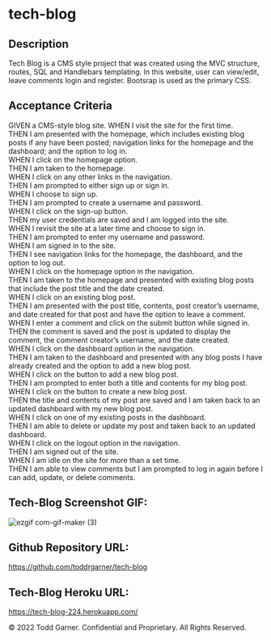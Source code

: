 # tech-blog

## Description

Tech Blog is a CMS style project that was created using the MVC structure, routes, SQL and Handlebars templating. In this website, user can view/edit, leave comments login and register. Bootsrap is used as the primary CSS.

## Acceptance Criteria

GIVEN a CMS-style blog site.
WHEN I visit the site for the first time.<br>
THEN I am presented with the homepage, which includes existing blog posts if any have been posted; navigation links for the homepage and the dashboard; and the option to log in.<br>
WHEN I click on the homepage option.<br>
THEN I am taken to the homepage.<br>
WHEN I click on any other links in the navigation.<br>
THEN I am prompted to either sign up or sign in.<br>
WHEN I choose to sign up.<br>
THEN I am prompted to create a username and password.<br>
WHEN I click on the sign-up button.<br>
THEN my user credentials are saved and I am logged into the site.<br>
WHEN I revisit the site at a later time and choose to sign in.<br>
THEN I am prompted to enter my username and password.<br>
WHEN I am signed in to the site.<br>
THEN I see navigation links for the homepage, the dashboard, and the option to log out.<br>
WHEN I click on the homepage option in the navigation.<br>
THEN I am taken to the homepage and presented with existing blog posts that include the post title and the date created.<br>
WHEN I click on an existing blog post.<br>
THEN I am presented with the post title, contents, post creator’s username, and date created for that post and have the option to leave a comment.<br>
WHEN I enter a comment and click on the submit button while signed in.<br>
THEN the comment is saved and the post is updated to display the comment, the comment creator’s username, and the date created.<br>
WHEN I click on the dashboard option in the navigation.<br>
THEN I am taken to the dashboard and presented with any blog posts I have already created and the option to add a new blog post.<br>
WHEN I click on the button to add a new blog post.<br>
THEN I am prompted to enter both a title and contents for my blog post.<br>
WHEN I click on the button to create a new blog post.<br>
THEN the title and contents of my post are saved and I am taken back to an updated dashboard with my new blog post.<br>
WHEN I click on one of my existing posts in the dashboard.<br>
THEN I am able to delete or update my post and taken back to an updated dashboard.<br>
WHEN I click on the logout option in the navigation.<br>
THEN I am signed out of the site.<br>
WHEN I am idle on the site for more than a set time.<br>
THEN I am able to view comments but I am prompted to log in again before I can add, update, or delete comments.<br>





## Tech-Blog Screenshot GIF:
![ezgif com-gif-maker (3)](https://user-images.githubusercontent.com/110719370/197987500-024b3586-701e-44fb-9e41-b1d1457020fa.gif)

## Github Repository URL:

https://github.com/toddrgarner/tech-blog

## Tech-Blog Heroku URL:

https://tech-blog-224.herokuapp.com/

© 2022 Todd Garner. Confidential and Proprietary. All Rights Reserved.
